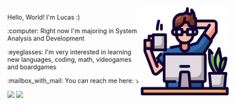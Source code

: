 <img src="icon.png" width="200px" min-width="200px" max-width="200px" align="right" alt="little dude">

<p align="left"> 
  Hello, World! I'm Lucas :)
 </p>

<p align="left">
  :computer: Right now I'm majoring in System Analysis and Development
</p>

<p align="left">
:eyeglasses: I'm very interested in learning new languages, coding, math, videogames and boardgames
</p>

<p align="left">
  :mailbox_with_mail: You can reach me here: ⤵️
</p>

<p align="left">
  <a href="mailto: tech.lucas.fernandes@proton.me" alt="Gmail">
  <img src="https://img.shields.io/badge/ProtonMail-8B89CC?style=for-the-badge&logo=protonmail&logoColor=white" /></a>

  <a href="https://www.linkedin.com/in/lucass-f/" alt="Linkedin">
  <img src="https://img.shields.io/badge/LinkedIn-0077B5?style=for-the-badge&logo=linkedin&logoColor=white" /></a>
</p>  
